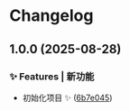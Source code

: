 # Changelog

## 1.0.0 (2025-08-28)

### ✨ Features | 新功能

* 初始化项目 ✨ ([6b7e045](https://github.com/baiwumm/WeSplit/commit/6b7e045cd02523b699e9915a32b4c3eae923eb5a))
